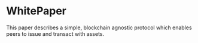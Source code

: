 # WhitePaper
This paper describes a simple, blockchain agnostic protocol which enables peers to issue and transact with assets.
